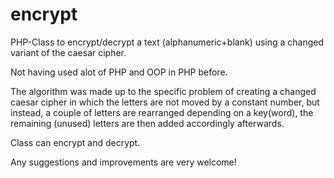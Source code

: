 encrypt
=======

PHP-Class to encrypt/decrypt a text (alphanumeric+blank) using a changed variant of the caesar cipher.

Not having used alot of PHP and OOP in PHP before.

The algorithm was made up to the specific problem of creating a changed caesar cipher in which the letters
are not moved by a constant number, but instead, a couple of letters are rearranged depending on a key(word),
the remaining (unused) letters are then added accordingly afterwards.

Class can encrypt and decrypt.


Any suggestions and improvements are very welcome!
